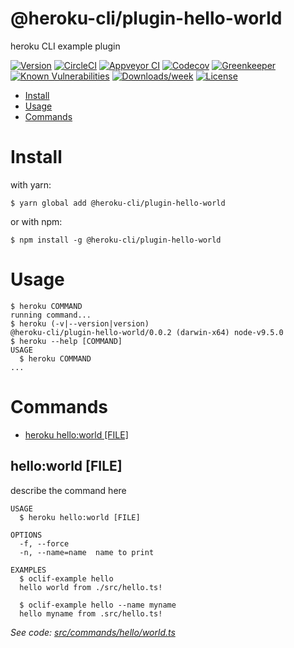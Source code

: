 @heroku-cli/plugin-hello-world
==============================

heroku CLI example plugin

[![Version](https://img.shields.io/npm/v/@heroku-cli/plugin-hello-world.svg)](https://npmjs.org/package/@heroku-cli/plugin-hello-world)
[![CircleCI](https://circleci.com/gh/heroku/heroku-cli-hello-world/tree/master.svg?style=shield)](https://circleci.com/gh/heroku/heroku-cli-hello-world/tree/master)
[![Appveyor CI](https://ci.appveyor.com/api/projects/status/github/heroku/heroku-cli-hello-world?branch=master&svg=true)](https://ci.appveyor.com/project/heroku/heroku-cli-hello-world/branch/master)
[![Codecov](https://codecov.io/gh/heroku/heroku-cli-hello-world/branch/master/graph/badge.svg)](https://codecov.io/gh/heroku/heroku-cli-hello-world)
[![Greenkeeper](https://badges.greenkeeper.io/heroku/heroku-cli-hello-world.svg)](https://greenkeeper.io/)
[![Known Vulnerabilities](https://snyk.io/test/github/heroku/heroku-cli-hello-world/badge.svg)](https://snyk.io/test/github/heroku/heroku-cli-hello-world)
[![Downloads/week](https://img.shields.io/npm/dw/@heroku-cli/plugin-hello-world.svg)](https://npmjs.org/package/@heroku-cli/plugin-hello-world)
[![License](https://img.shields.io/npm/l/@heroku-cli/plugin-hello-world.svg)](https://github.com/heroku/heroku-cli-hello-world/blob/master/package.json)

<!-- toc -->
* [Install](#install)
* [Usage](#usage)
* [Commands](#commands)
<!-- tocstop -->
<!-- install -->
# Install

with yarn:
```
$ yarn global add @heroku-cli/plugin-hello-world
```

or with npm:
```
$ npm install -g @heroku-cli/plugin-hello-world
```
<!-- installstop -->
<!-- usage -->
# Usage

```sh-session
$ heroku COMMAND
running command...
$ heroku (-v|--version|version)
@heroku-cli/plugin-hello-world/0.0.2 (darwin-x64) node-v9.5.0
$ heroku --help [COMMAND]
USAGE
  $ heroku COMMAND
...
```
<!-- usagestop -->
<!-- commands -->
# Commands

* [heroku hello:world [FILE]](#hello-world-file)
## hello:world [FILE]

describe the command here

```
USAGE
  $ heroku hello:world [FILE]

OPTIONS
  -f, --force
  -n, --name=name  name to print

EXAMPLES
  $ oclif-example hello
  hello world from ./src/hello.ts!

  $ oclif-example hello --name myname
  hello myname from .src/hello.ts!
```

_See code: [src/commands/hello/world.ts](https://github.com/heroku/heroku-cli-hello-world/blob/v0.0.2/src/commands/hello/world.ts)_
<!-- commandsstop -->
